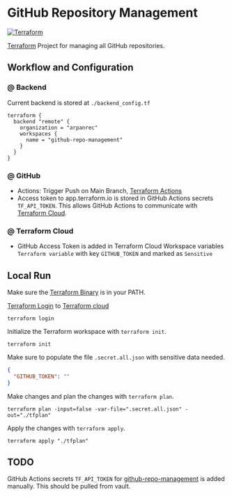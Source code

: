 # GitHub Repository Management

[![Terraform](https://github.com/arpanrec/github-repo-management/actions/workflows/terraform.yml/badge.svg)](https://github.com/arpanrec/github-repo-management/actions/workflows/terraform.yml)

[Terraform](https://www.terraform.io) Project for managing all GitHub repositories.

## Workflow and Configuration

### @ Backend

Current backend is stored at `./backend_config.tf`

```hcl
terraform {
  backend "remote" {
    organization = "arpanrec"
    workspaces {
      name = "github-repo-management"
    }
  }
}
```

### @ GitHub

* Actions: Trigger Push on Main Branch, [Terraform Actions](.github/workflows/terraform.yml)
* Access token to app.terraform.io is stored in GitHub Actions secrets `TF_API_TOKEN`. This allows GitHub Actions to
  communicate with [Terraform Cloud](https://app.terraform.io/app/arpanrec/workspaces/github-repo-management).

### @ Terraform Cloud

* GitHub Access Token is added in Terraform Cloud Workspace variables `Terraform variable` with key `GITHUB_TOKEN` and
  marked as `Sensitive`

## Local Run

Make sure the [Terraform Binary](https://www.terraform.io/downloads) is in your PATH.

[Terraform Login](https://www.terraform.io/cli/commands/login) to [Terraform cloud](https://app.terraform.io/app/arpanrec)

```shell
terraform login
```

Initialize the Terraform workspace with `terraform init`.

```shell
terraform init
```

Make sure to populate the file `.secret.all.json` with sensitive data needed.

```json
{
  "GITHUB_TOKEN": ""
}
```

Make changes and plan the changes with `terraform plan`.

```shell
terraform plan -input=false -var-file=".secret.all.json" -out="./tfplan"
```

Apply the changes with `terraform apply`.

```shell
terraform apply "./tfplan"
```

## TODO
GitHub Actions secrets `TF_API_TOKEN` for [github-repo-management](https://github.com/arpanrec/github-repo-management) is added manually. This should be pulled from vault.
